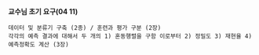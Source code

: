 **교수님 초기 요구(04 11)**
```
데이터 및 분류기 구축 (2종) / 훈련과 평가 구분 (2장)
각각의 예측 결과에 대해서 두 개의 1) 혼동행렬을 구함 이로부터 2) 정밀도 3) 재현율 4) 예측정확도 계산 (3장)
```

